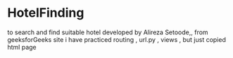 # HotelFinding 
to search and find suitable hotel
developed by Alireza Setoode,, from geeksforGeeks site
i have practiced routing , url.py , views , but just copied html page
